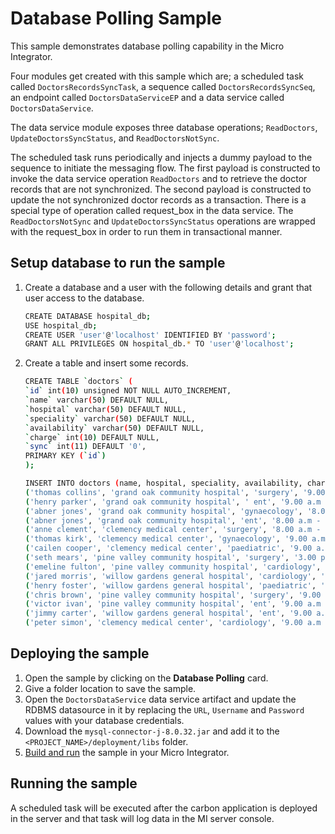 # Database Polling Sample

This sample demonstrates database polling capability in the Micro Integrator.

Four modules get created with this sample which are; a scheduled task called `DoctorsRecordsSyncTask`, a sequence called `DoctorsRecordsSyncSeq`, an endpoint called `DoctorsDataServiceEP` and a data service called `DoctorsDataService`.

The data service module exposes three database operations; `ReadDoctors`, `UpdateDoctorsSyncStatus`, and `ReadDoctorsNotSync`.

The scheduled task runs periodically and injects a dummy payload to the sequence to initiate the messaging flow. The first payload is constructed to invoke the data service operation `ReadDoctors` and to retrieve the doctor records that are not synchronized. The second payload is constructed to update the not synchronized doctor records as a transaction. There is a special type of operation called request_box in the data service. The `ReadDoctorsNotSync` and `UpdateDoctorsSyncStatus` operations are wrapped with the request_box in order to run them in transactional manner.

## Setup database to run the sample

1. Create a database and a user with the following details and grant that user access to the database.

    ```bash
    CREATE DATABASE hospital_db;
    USE hospital_db;
    CREATE USER 'user'@'localhost' IDENTIFIED BY 'password';
    GRANT ALL PRIVILEGES ON hospital_db.* TO 'user'@'localhost';
    ```

2. Create a table and insert some records.

    ```bash
    CREATE TABLE `doctors` (
    `id` int(10) unsigned NOT NULL AUTO_INCREMENT,
    `name` varchar(50) DEFAULT NULL,
    `hospital` varchar(50) DEFAULT NULL,
    `speciality` varchar(50) DEFAULT NULL,
    `availability` varchar(50) DEFAULT NULL,
    `charge` int(10) DEFAULT NULL,
    `sync` int(11) DEFAULT '0',
    PRIMARY KEY (`id`)
    );
    ```

    ```bash
    INSERT INTO doctors (name, hospital, speciality, availability, charge) values
    ('thomas collins', 'grand oak community hospital', 'surgery', '9.00 a.m - 11.00 a.m', 7000),
    ('henry parker', 'grand oak community hospital', ' ent', '9.00 a.m - 11.00 a.m', 4500),
    ('abner jones', 'grand oak community hospital', 'gynaecology', '8.00 a.m - 10.00 a.m', 11000),
    ('abner jones', 'grand oak community hospital', 'ent', '8.00 a.m - 10.00 a.m', 6750),
    ('anne clement', 'clemency medical center', 'surgery', '8.00 a.m - 10.00 a.m', 12000),
    ('thomas kirk', 'clemency medical center', 'gynaecology', '9.00 a.m - 11.00 a.m', 8000),
    ('cailen cooper', 'clemency medical center', 'paediatric', '9.00 a.m - 11.00 a.m', 5500),
    ('seth mears', 'pine valley community hospital', 'surgery', '3.00 p.m - 5.00 p.m', 8000),
    ('emeline fulton', 'pine valley community hospital', 'cardiology', '8.00 a.m - 10.00 a.m', 4000),
    ('jared morris', 'willow gardens general hospital', 'cardiology', '9.00 a.m - 11.00 a.m', 10000),
    ('henry foster', 'willow gardens general hospital', 'paediatric', '8.00 a.m - 10.00 a.m', 10000),
    ('chris brown', 'pine valley community hospital', 'surgery', '9.00 a.m - 11.00 a.m', 5500),
    ('victor ivan', 'pine valley community hospital', 'ent', '9.00 a.m - 11.00 a.m', 5500),
    ('jimmy carter', 'willow gardens general hospital', 'ent', '9.00 a.m - 11.00 a.m', 2500),
    ('peter simon', 'clemency medical center', 'cardiology', '9.00 a.m - 11.00 a.m', 6000);
    ```

## Deploying the sample

1. Open the sample by clicking on the **Database Polling** card.
2. Give a folder location to save the sample.
3. Open the `DoctorsDataService` data service artifact and update the RDBMS datasource in it by replacing the `URL`, `Username` and `Password` values with your database credentials.
4. Download the `mysql-connector-j-8.0.32.jar` and add it to the `<PROJECT_NAME>/deployment/libs` folder.
5. [Build and run]({{base_path}}/develop/deploy-artifacts#build-and-run) the sample in your Micro Integrator.

## Running the sample

A scheduled task will be executed after the carbon application is deployed in the server and that task will log data in the MI server console.
